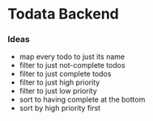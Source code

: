 # Todata Backend

### Ideas

* map every todo to just its name
* filter to just not-complete todos
* filter to just complete todos
* filter to just high priority
* filter to just low priority
* sort to having complete at the bottom
* sort by high priority first